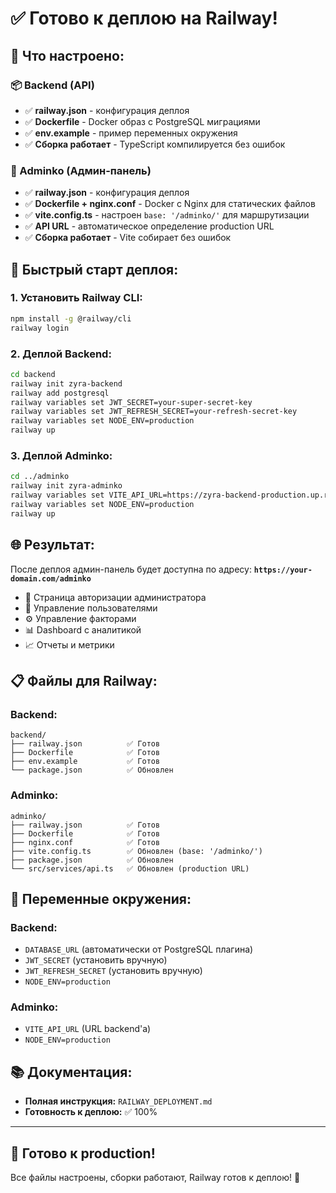 # ✅ Готово к деплою на Railway!

## 🎯 Что настроено:

### 📦 Backend (API)
- ✅ **railway.json** - конфигурация деплоя
- ✅ **Dockerfile** - Docker образ с PostgreSQL миграциями
- ✅ **env.example** - пример переменных окружения
- ✅ **Сборка работает** - TypeScript компилируется без ошибок

### 🎨 Adminko (Админ-панель)
- ✅ **railway.json** - конфигурация деплоя
- ✅ **Dockerfile + nginx.conf** - Docker с Nginx для статических файлов
- ✅ **vite.config.ts** - настроен `base: '/adminko/'` для маршрутизации
- ✅ **API URL** - автоматическое определение production URL
- ✅ **Сборка работает** - Vite собирает без ошибок

## 🚀 Быстрый старт деплоя:

### 1. Установить Railway CLI:
```bash
npm install -g @railway/cli
railway login
```

### 2. Деплой Backend:
```bash
cd backend
railway init zyra-backend
railway add postgresql
railway variables set JWT_SECRET=your-super-secret-key
railway variables set JWT_REFRESH_SECRET=your-refresh-secret-key
railway variables set NODE_ENV=production
railway up
```

### 3. Деплой Adminko:
```bash
cd ../adminko
railway init zyra-adminko
railway variables set VITE_API_URL=https://zyra-backend-production.up.railway.app
railway variables set NODE_ENV=production
railway up
```

## 🌐 Результат:

После деплоя админ-панель будет доступна по адресу:
**`https://your-domain.com/adminko`**

- 🔐 Страница авторизации администратора
- 👥 Управление пользователями
- ⚙️ Управление факторами
- 📊 Dashboard с аналитикой
- 📈 Отчеты и метрики

## 📋 Файлы для Railway:

### Backend:
```
backend/
├── railway.json          ✅ Готов
├── Dockerfile            ✅ Готов
├── env.example           ✅ Готов
└── package.json          ✅ Обновлен
```

### Adminko:
```
adminko/
├── railway.json          ✅ Готов
├── Dockerfile            ✅ Готов
├── nginx.conf            ✅ Готов
├── vite.config.ts        ✅ Обновлен (base: '/adminko/')
├── package.json          ✅ Обновлен
└── src/services/api.ts   ✅ Обновлен (production URL)
```

## 🔧 Переменные окружения:

### Backend:
- `DATABASE_URL` (автоматически от PostgreSQL плагина)
- `JWT_SECRET` (установить вручную)
- `JWT_REFRESH_SECRET` (установить вручную)
- `NODE_ENV=production`

### Adminko:
- `VITE_API_URL` (URL backend'а)
- `NODE_ENV=production`

## 📚 Документация:
- **Полная инструкция:** `RAILWAY_DEPLOYMENT.md`
- **Готовность к деплою:** ✅ 100%

---

## 🎉 Готово к production!

Все файлы настроены, сборки работают, Railway готов к деплою! 🚀
